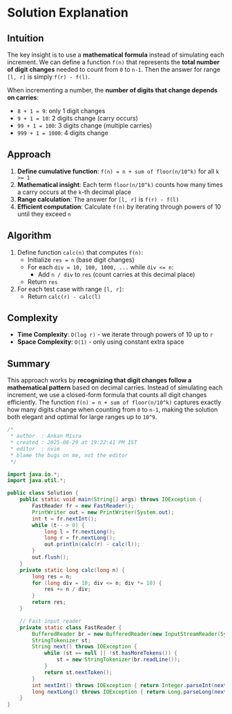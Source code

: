 
# Solution Explanation

## Intuition
The key insight is to use a **mathematical formula** instead of simulating each increment. We can define a function `f(n)` that represents the **total number of digit changes** needed to count from `0` to `n-1`. Then the answer for range `[l, r]` is simply `f(r) - f(l)`.

When incrementing a number, the **number of digits that change depends on carries**:
- `8 + 1 = 9`: only 1 digit changes
- `9 + 1 = 10`: 2 digits change (carry occurs)
- `99 + 1 = 100`: 3 digits change (multiple carries)
- `999 + 1 = 1000`: 4 digits change

## Approach
1. **Define cumulative function**: `f(n) = n + sum of floor(n/10^k)` for all `k >= 1`
2. **Mathematical insight**: Each term `floor(n/10^k)` counts how many times a carry occurs at the `k`-th decimal place
3. **Range calculation**: The answer for `[l, r]` is `f(r) - f(l)`
4. **Efficient computation**: Calculate `f(n)` by iterating through powers of 10 until they exceed `n`

## Algorithm
1. Define function `calc(n)` that computes `f(n)`:
   - Initialize `res = n` (base digit changes)
   - For each `div = 10, 100, 1000, ...` while `div <= n`:
     - Add `n / div` to `res` (count carries at this decimal place)
   - Return `res`
2. For each test case with range `[l, r]`:
   - Return `calc(r) - calc(l)`

## Complexity
- **Time Complexity**: `O(log r)` - we iterate through powers of 10 up to `r`
- **Space Complexity**: `O(1)` - only using constant extra space

## Summary
This approach works by **recognizing that digit changes follow a mathematical pattern** based on decimal carries. Instead of simulating each increment, we use a closed-form formula that counts all digit changes efficiently. The function `f(n) = n + sum of floor(n/10^k)` captures exactly how many digits change when counting from `0` to `n-1`, making the solution both elegant and optimal for large ranges up to `10^9`.
```java
/*
 * author  : Ankan Misra
 * created : 2025-08-29 at 19:22:41 PM IST
 * editor  : nvim
 * blame the bugs on me, not the editor
 */

import java.io.*;
import java.util.*;

public class Solution {
    public static void main(String[] args) throws IOException {
        FastReader fr = new FastReader();
        PrintWriter out = new PrintWriter(System.out);
        int t = fr.nextInt();
        while (t-- > 0) {
            long l = fr.nextLong();
            long r = fr.nextLong();
            out.println(calc(r) - calc(l));
        }
        out.flush();
    }
    private static long calc(long n) {
        long res = n;
        for (long div = 10; div <= n; div *= 10) {
            res += n / div;
        }
        return res;
    }

    // Fast input reader
    private static class FastReader {
        BufferedReader br = new BufferedReader(new InputStreamReader(System.in));
        StringTokenizer st;
        String next() throws IOException {
            while (st == null || !st.hasMoreTokens()) {
                st = new StringTokenizer(br.readLine());
            }
            return st.nextToken();
        }
        int nextInt() throws IOException { return Integer.parseInt(next()); }
        long nextLong() throws IOException { return Long.parseLong(next()); }
    }
}
```
